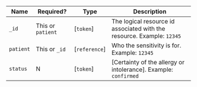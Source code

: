  Name|Required?|Type|Description
-----------|---------------------|---------------|-----------------------------------------------------------------------
 `_id`|This or `patient`|[`token`]|The logical resource id associated with the resource. Example: `12345`
 `patient`|This or `_id`|[`reference`]|Who the sensitivity is for. Example: `12345`
 `status`|N|[`token`]|[Certainty of the allergy or intolerance]. Example: `confirmed`

